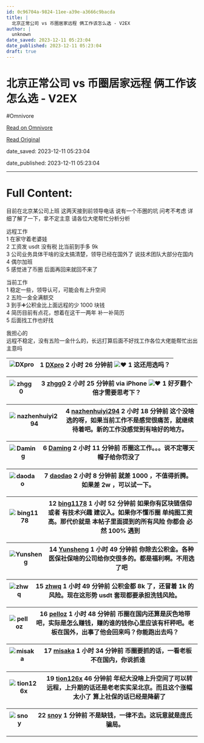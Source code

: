 ```yaml
---
id: 0c96704a-9824-11ee-a39e-a3666c9bacda
title: |
  北京正常公司 vs 币圈居家远程 俩工作该怎么选 - V2EX
author: |
  unknown
date_saved: 2023-12-11 05:23:04
date_published: 2023-12-11 05:23:04
draft: true
---
```


# 北京正常公司 vs 币圈居家远程 俩工作该怎么选 - V2EX
#Omnivore

[Read on Omnivore](https://omnivore.app/me/vs-v-2-ex-18c58ef075f)

[Read Original](https://www.v2ex.com/t/999466)

date_saved: 2023-12-11 05:23:04

date_published: 2023-12-11 05:23:04

--- 

# Full Content: 

目前在北京某公司上班 这两天接到前领导电话 说有一个币圈的坑 问考不考虑 详细了解了一下，拿不定主意 请各位大佬帮忙分析分析

远程工作  
1 在家守着老婆娃  
2 工资发 usdt 没有税 比当前到手多 9k  
3 公司业务具体干啥的没太搞清楚，领导已经在国外了 说技术团队大部分在国内  
4 偶尔加班  
5 感觉进了币圈 后面再回来就回不来了

当前工作  
1 稳定一些，领导认可，可能会有上升空间  
2 五险一金全满额交  
3 到手➕公积金比上面远程的少 1000 块钱  
4 简历目前有点花，想着在这干一两年 补一补简历  
5 后面找工作也好找

我担心的  
 远程不稳定，没有五险一金什么的，长远打算后面不好找工作各位大佬能帮忙出出主意吗

| ![DXpro](https://proxy-prod.omnivore-image-cache.app/0x0,sqo3w3VJspBfw52OZDN27UaKDmpM3ooVxk7mf5cWBDJM/https://cdn.v2ex.com/avatar/c19a/f480/5732_normal.png?m=1335119714) | 1 **[DXpro](https://www.v2ex.com/member/DXpro)** 2 小时 26 分钟前 ![❤️](https://proxy-prod.omnivore-image-cache.app/14x0,saoR_MvJ3uJ2jLgEyiT6R-483tterapDmryp9rdXOHYc/https://www.v2ex.com/static/img/heart_neue_red.png?v=16ec2dd0a880be6edda1e4a2e35754b3) 1 这还用选吗？ |
| ------------------------------------------------------------------------------------------------------------------------------------------------------------------------- | ---------------------------------------------------------------------------------------------------------------------------------------------------------------------------------------------------------------------------------------------------------------- |

| ![zhgg0](https://proxy-prod.omnivore-image-cache.app/0x0,sLGL9H-OA8fKw2go0jUsWz2Y-N6HIj2j0vQtVHUB6yw8/https://cdn.v2ex.com/gravatar/6b049065f74eaf162852358c36732e5f?s=48&d=retro) | 3 **[zhgg0](https://www.v2ex.com/member/zhgg0)** 2 小时 25 分钟前 via iPhone ![❤️](https://proxy-prod.omnivore-image-cache.app/14x0,saoR_MvJ3uJ2jLgEyiT6R-483tterapDmryp9rdXOHYc/https://www.v2ex.com/static/img/heart_neue_red.png?v=16ec2dd0a880be6edda1e4a2e35754b3) 1 好歹翻个倍才需要思考下？ |
| ---------------------------------------------------------------------------------------------------------------------------------------------------------------------------------- | --------------------------------------------------------------------------------------------------------------------------------------------------------------------------------------------------------------------------------------------------------------------------------- |

| ![nazhenhuiyi294](https://proxy-prod.omnivore-image-cache.app/0x0,sKgvi2fZbMNIuvFqmg3NQaTaScLj7p2Qp-NFLYmxdDUo/https://cdn.v2ex.com/gravatar/38d5ba30a83228afd1335490ee894a66?s=48&d=retro) | 4 **[nazhenhuiyi294](https://www.v2ex.com/member/nazhenhuiyi294)** 2 小时 18 分钟前 这个没啥选的呀，如果当前工作不是感觉很痛苦，就继续待着吧。新的工作没感觉到有啥好的地方。 |
| ------------------------------------------------------------------------------------------------------------------------------------------------------------------------------------------- | --------------------------------------------------------------------------------------------------------------------------- |

| ![Daming](https://proxy-prod.omnivore-image-cache.app/0x0,sybCcZrJuhOz5oDgmgaYPXpFtCs2Kc9A19hOfmWqGP1Y/https://cdn.v2ex.com/avatar/705b/7422/68383_normal.png?m=1680261624) | 6 **[Daming](https://www.v2ex.com/member/Daming)** 2 小时 11 分钟前 币圈这工作。。。说不定哪天帽子给你罚没了 |
| --------------------------------------------------------------------------------------------------------------------------------------------------------------------------- | ----------------------------------------------------------------------------------- |

| ![daodao](https://proxy-prod.omnivore-image-cache.app/0x0,sI9HRxZ0ubQ6QEzTIDz4_fjkxziy-sLhfpHDefUY7taQ/https://cdn.v2ex.com/avatar/0245/952e/1467_normal.png?m=1695725211) | 7 **[daodao](https://www.v2ex.com/member/daodao)** 2 小时 8 分钟前 就差 1000 ，不值得折腾。如果差 2w ，可以试一下。 |
| -------------------------------------------------------------------------------------------------------------------------------------------------------------------------- | ------------------------------------------------------------------------------------------- |

| ![bing1178](https://proxy-prod.omnivore-image-cache.app/0x0,s9xyADmDvBxjIQUFsq7oKN50q3pJnCDi3EcMDIRY-gSI/https://cdn.v2ex.com/gravatar/f177c18b1f4351b810ed81db60ec07d2?s=48&d=retro) | 12 **[bing1178](https://www.v2ex.com/member/bing1178)** 1 小时 52 分钟前 如果你有区块链信仰 或者 有技术兴趣 建议入。如果你不懂币圈 单纯图工资高。那代价就是 本帖子里面提到的所有风险 你都会 必然 100% 遇到 |
| ------------------------------------------------------------------------------------------------------------------------------------------------------------------------------------- | ------------------------------------------------------------------------------------------------------------------------------------------- |

| ![Yunsheng](https://proxy-prod.omnivore-image-cache.app/0x0,s3dAAukZj9odFQ5i0Tiw0AwRdjpUcrwAKH0jfe8Lx8vc/https://cdn.v2ex.com/avatar/9ff6/bcf3/265236_normal.png?m=1663167401) | 14 **[Yunsheng](https://www.v2ex.com/member/Yunsheng)** 1 小时 49 分钟前 你除去公积金。各种医保社保啥的公司给你交很多的。都是福利啊。不用选了吧 |
| ------------------------------------------------------------------------------------------------------------------------------------------------------------------------------ | ------------------------------------------------------------------------------------------------------- |

| ![zhwq](https://proxy-prod.omnivore-image-cache.app/0x0,sHcQhaiiheBr9AxXJ7lqs3xvn5dRH_b_PEOyuZfbVXHA/https://cdn.v2ex.com/avatar/73ce/8cd5/648537_normal.png?m=1701256572) | 15 **[zhwq](https://www.v2ex.com/member/zhwq)** 1 小时 49 分钟前 公积金都 8k 了，还冒着 1k 的风险。现在这形势 usdt 套现都要承担洗钱风险。 |
| -------------------------------------------------------------------------------------------------------------------------------------------------------------------------- | ------------------------------------------------------------------------------------------------------- |

| ![pelloz](https://proxy-prod.omnivore-image-cache.app/0x0,s1py6TuEXg1w5qvbg3_VkLpuOtyoPNY99IiUQ-t1KKbo/https://cdn.v2ex.com/avatar/2804/0883/104081_normal.png?m=1684072982) | 16 **[pelloz](https://www.v2ex.com/member/pelloz)** 1 小时 48 分钟前 币圈在国内还算是灰色地带吧，实际是怎么赚钱，赚的谁的钱你心里应该有杆秤吧。老板在国外，出事了他会回来吗？你能跑出去吗？ |
| ---------------------------------------------------------------------------------------------------------------------------------------------------------------------------- | --------------------------------------------------------------------------------------------------------------------------- |

| ![misaka](https://proxy-prod.omnivore-image-cache.app/0x0,sQqjoGyCPiNJmJqhUfbnJVdys4mMt94NQRMybGXnOcCc/https://cdn.v2ex.com/avatar/68d9/b6f0/29832_normal.png?m=1376375793) | 17 **[misaka](https://www.v2ex.com/member/misaka)** 1 小时 34 分钟前 币圈要抓的话，一看老板不在国内，你说抓谁 |
| --------------------------------------------------------------------------------------------------------------------------------------------------------------------------- | ------------------------------------------------------------------------------------ |

| ![tion126x](https://proxy-prod.omnivore-image-cache.app/0x0,shkjc-2KiC_wIz8iA5SshYmjj2Dp0ivwhcuwQ9l1Icp0/https://cdn.v2ex.com/gravatar/e9bb412f1fdf1494339b122172d452f7?s=48&d=retro) | 19 **[tion126x](https://www.v2ex.com/member/tion126x)** 46 分钟前 年纪大没啥上升空间了可以转远程，上升期的话还是老老实实呆北京。而且这个涨幅太小了 算上社保的话已经是降薪了 |
| ------------------------------------------------------------------------------------------------------------------------------------------------------------------------------------- | -------------------------------------------------------------------------------------------------------------------- |

| ![snoy](https://proxy-prod.omnivore-image-cache.app/0x0,sNzxQC4OEaWzgzpIHiRRrsQyFeTYj6A4_PoSLx1MhwTc/https://cdn.v2ex.com/avatar/7730/5019/228025_normal.png?m=1699636459) | 22 **[snoy](https://www.v2ex.com/member/snoy)** 1 分钟前 不是缺钱，一律不去。这玩意就是庞氏骗局。 |
| -------------------------------------------------------------------------------------------------------------------------------------------------------------------------- | -------------------------------------------------------------------------- |

---

